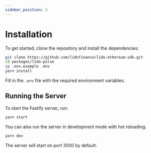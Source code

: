 ```yaml
---
sidebar_position: 2
---
```


# Installation

To get started, clone the repository and install the dependencies:

```bash
git clone https://github.com/lidofinance/lido-ethereum-sdk.git
cd packages/lido-pulse
cp .env.example .env
yarn install
```

Fill in the `.env` file with the required environment variables.

## Running the Server

To start the Fastify server, run:

```bash
yarn start
```

You can also run the server in development mode with hot reloading:

```bash
yarn dev
```

The server will start on port 3000 by default.
